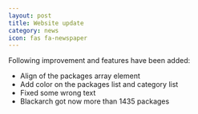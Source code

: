 ```yaml
---
layout: post
title: Website update
category: news
icon: fas fa-newspaper
---
```


Following improvement and features have been added:

* Align of the packages array element
* Add color on the packages list and category list
* Fixed some wrong text
* Blackarch got now more than 1435 packages